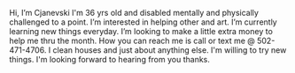 Hi, I’m Cjanevski I'm 36 yrs old and disabled mentally and physically challenged to a point.
I’m interested in helping other and art.
I’m currently learning new things everyday.
I’m looking to make a little extra money to help me thru the month.
How you can reach me is call or text me @ 502-471-4706.
I clean houses and just about anything else.
I'm willing to try new things.
I'm looking forward to hearing from you thanks.
